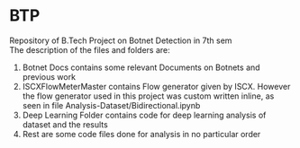 # BTP
Repository of B.Tech Project on Botnet Detection in 7th sem <br>
The description of the files and folders are: <br>
1. Botnet Docs contains some relevant Documents on Botnets and previous work <br>
2. ISCXFlowMeterMaster contains Flow generator given by ISCX. However the flow generator used in this project was custom written inline, as seen in file Analysis-Dataset/Bidirectional.ipynb <br>
3. Deep Learning Folder contains code for deep learning analysis of dataset and the results <br>
4. Rest are some code files done for analysis in no particular order<br>
